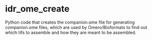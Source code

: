 # idr_ome_create
Python code that creates the companion.ome file for generating companion.ome files, which are used by Omero/Bioformats to find out which tifs to assemble and how they are meant to be assembled.
